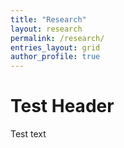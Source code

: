 ```yaml
---
title: "Research"
layout: research
permalink: /research/
entries_layout: grid
author_profile: true
---
```


# Test Header

Test text
